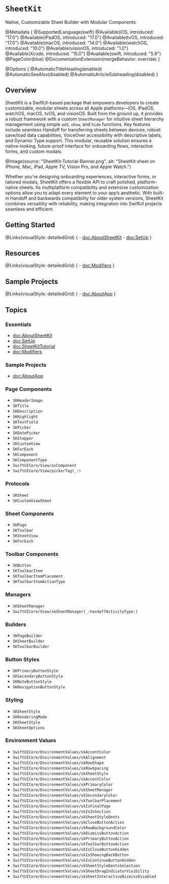 # ``SheetKit``

Native, Customizable Sheet Builder with Modular Components

@Metadata {
    @SupportedLanguage(swift)
    @Available(iOS, introduced: "17.0")
    @Available(iPadOS, introduced: "17.0")
    @Available(tvOS, introduced: "17.0")
    @Available(macOS, introduced: "14.0")
    @Available(watchOS, introduced: "10.0")
    @Available(visionOS, introduced: "1.0")
    @Available(Xcode, introduced: "15.0")
    @Available(swift, introduced: "5.9")
    @PageColor(blue)
    @DocumentationExtension(mergeBehavior: override)
}

@Options {
    @AutomaticTitleHeading(enabled)
    @AutomaticSeeAlso(disabled)
    @AutomaticArticleSubheading(disabled)
}

## Overview

SheetKit is a SwiftUI-based package that empowers developers to create customizable, modular sheets across all Apple platforms—iOS, iPadOS, watchOS, macOS, tvOS, and visionOS. Built from the ground up, it provides a robust framework with a custom `SheetManager` for intuitive sheet hierarchy management using simple `add`, `show`, and `hide` functions. Key features include seamless Handoff for transferring sheets between devices, robust save/load data capabilities, VoiceOver accessibility with descriptive labels, and Dynamic Type support. This modular, reusable solution ensures a native-looking, future-proof interface for onboarding flows, interactive forms, and custom modals.

@Image(source: "SheetKit-Tutorial-Banner.png", alt: "SheetKit sheet on iPhone, Mac, iPad, Apple TV, Vision Pro, and Apple Watch.")

Whether you're designing onboarding experiences, interactive forms, or tailored modals, SheetKit offers a flexible API to craft polished, platform-native sheets. Its multiplatform compatibility and extensive customization options allow you to adapt every element to your app’s aesthetic. With built-in Handoff and backwards compatibility for older system versions, SheetKit combines versatility with reliability, making integration into SwiftUI projects seamless and efficient.

## Getting Started

@Links(visualStyle: detailedGrid) {
    - <doc:AboutSheetKit>
    - <doc:SetUp>
}

## Resources

@Links(visualStyle: detailedGrid) {
    - <doc:Modifiers>
}

## Sample Projects

@Links(visualStyle: detailedGrid) {
    - <doc:AboutApp>
}

## Topics

### Essentials
- <doc:AboutSheetKit>
- <doc:SetUp>
- <doc:SheetKitTutorial>
- <doc:Modifiers>

### Sample Projects
- <doc:AboutApp>

### Page Components
- ``SKHeaderImage``
- ``SKTitle``
- ``SKDescription``
- ``SKHighlight``
- ``SKTextField``
- ``SKPicker``
- ``SKDatePicker``
- ``SKStepper``
- ``SKCustomView``
- ``SKForEach``
- ``SKComponent``
- ``SKComponentType``
- ``SwiftUICore/View/asComponent``
- ``SwiftUICore/View/pickerTag(_:)``

### Protocols
- ``SKSheet``
- ``SKCustomViewSheet``

### Sheet Components
- ``SKPage``
- ``SKToolbar``
- ``SKSheetView``
- ``SKForEach``

### Toolbar Components
- ``SKButton``
- ``SKToolbarItem``
- ``SKToolbarItemPlacement``
- ``SKToolbarItemActionType``

### Managers
- ``SKSheetManager``
- ``SwiftUICore/View/skSheetManager(_:handoffActivityType:)``

### Builders
- ``SKPageBuilder``
- ``SKSheetBuilder``
- ``SKToolbarBuilder``

### Button Styles
- ``SKPrimaryButtonStyle``
- ``SKSecondaryButtonStyle``
- ``SKNoteButtonStyle``
- ``SKNavigationButtonStyle``

### Styling
- ``SKSheetStyle``
- ``SKRenderingMode``
- ``SKSheetStyle``
- ``SKSheetOptions``

### Environment Values
- ``SwiftUICore/EnvironmentValues/skAccentColor``
- ``SwiftUICore/EnvironmentValues/skAlignment``
- ``SwiftUICore/EnvironmentValues/skRowShape``
- ``SwiftUICore/EnvironmentValues/skRowSpacing``
- ``SwiftUICore/EnvironmentValues/skSheetStyle``
- ``SwiftUICore/EnvironmentValues/skAccentColor``
- ``SwiftUICore/EnvironmentValues/skPrimaryColor``
- ``SwiftUICore/EnvironmentValues/skSheetManager``
- ``SwiftUICore/EnvironmentValues/skSecondaryColor``
- ``SwiftUICore/EnvironmentValues/skToolbarPlacement``
- ``SwiftUICore/EnvironmentValues/skIsFinalPage``
- ``SwiftUICore/EnvironmentValues/skIsInSection``
- ``SwiftUICore/EnvironmentValues/skSheetStyleDents``
- ``SwiftUICore/EnvironmentValues/skCloseButtonAction``
- ``SwiftUICore/EnvironmentValues/skRowBackgroundColor``
- ``SwiftUICore/EnvironmentValues/skDismissButtonAction``
- ``SwiftUICore/EnvironmentValues/skPrimaryButtonAction``
- ``SwiftUICore/EnvironmentValues/skToolbarButtonAction``
- ``SwiftUICore/EnvironmentValues/skIsCloseButtonHidden``
- ``SwiftUICore/EnvironmentValues/skIsShowingBackButton``
- ``SwiftUICore/EnvironmentValues/skIsContinueButtonHidden``
- ``SwiftUICore/EnvironmentValues/skSheetStyleDentsSelection``
- ``SwiftUICore/EnvironmentValues/skSheetDragIndicatorVisibility``
- ``SwiftUICore/EnvironmentValues/skSheetInteractiveDismissDisabled``
